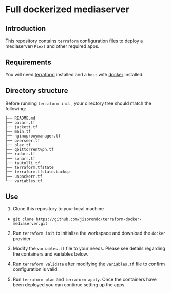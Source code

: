 # Full dockerized mediaserver

## Introduction

This repository contains `terraform` configuration files to deploy a mediaserver`(Plex)` and other required apps. 

## Requirements

You will need [terraform](https://www.terraform.io/downloads.html) installed and a `host` with [docker](https://docs.docker.com/engine/install/) installed.

## Directory structure

Before running `terraform init` , your directory tree should match the following:

```
├── README.md
├── bazarr.tf
├── jackett.tf
├── main.tf
├── nginxproxymanager.tf
├── overseer.tf
├── plex.tf
├── qbittorrentvpn.tf
├── radarr.tf
├── sonarr.tf
├── tautulli.tf
├── terraform.tfstate
├── terraform.tfstate.backup
├── unpackerr.tf
└── variables.tf
```

## Use

1) Clone this repository to your local machine
  - `git clone https://github.com/jisorondo/terraform-docker-mediaserver.git`

2) Run `terraform init` to initialize the workspace and download the `docker` provider.

3) Modify the `variables.tf` file to your needs. Please see details regarding the containers and variables below.

4) Run `terraform validate` after modifying the `variables.tf` file to confirm configuration is valid.

5)  Run `terraform plan` and `terraform apply`. Once the containers have been deployed you can continue setting up the apps.
